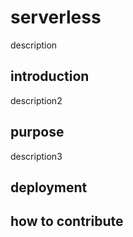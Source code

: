 # serverless

description

## introduction

description2

## purpose

description3

## deployment

## how to contribute

